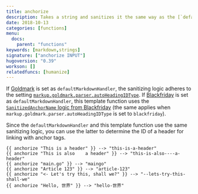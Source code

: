 ```yaml
---
title: anchorize
description: Takes a string and sanitizes it the same way as the [`defaultMarkdownHandler`](https://gohugo.io/getting-started/configuration-markup#configure-markup) does for markdown headers.
date: 2018-10-13
categories: [functions]
menu:
  docs:
    parent: "functions"
keywords: [markdown,strings]
signature: ["anchorize INPUT"]
hugoversion: "0.39"
workson: []
relatedfuncs: [humanize]
---
```


If [Goldmark](https://gohugo.io/getting-started/configuration-markup#goldmark) is set as `defaultMarkdownHandler`, the sanitizing logic adheres to the setting [`markup.goldmark.parser.autoHeadingIDType`](https://gohugo.io/getting-started/configuration-markup#goldmark). If [Blackfriday](https://gohugo.io/getting-started/configuration-markup#blackfriday) is set as `defaultMarkdownHandler`, this template function uses the [`SanitizedAnchorName` logic from Blackfriday](https://github.com/russross/blackfriday#sanitized-anchor-names) (the same applies when `markup.goldmark.parser.autoHeadingIDType` is set to `blackfriday`).

Since the `defaultMarkdownHandler` and this template function use the same sanitizing logic, you can use the latter to determine the ID of a header for linking with anchor tags.

```go-html-template
{{ anchorize "This is a header" }} --> "this-is-a-header"
{{ anchorize "This is also    a header" }} --> "this-is-also----a-header"
{{ anchorize "main.go" }} --> "maingo"
{{ anchorize "Article 123" }} --> "article-123"
{{ anchorize "<- Let's try this, shall we?" }} --> "--lets-try-this-shall-we"
{{ anchorize "Hello, 世界" }} --> "hello-世界"
```
